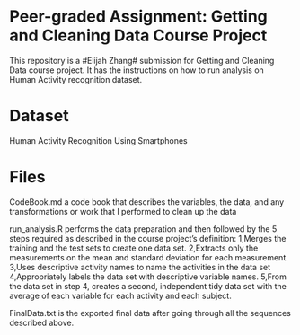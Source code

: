 # Peer-graded Assignment: Getting and Cleaning Data Course Project

This repository is a #Elijah Zhang# submission for Getting and Cleaning Data course project. It has the instructions on how to run analysis on Human Activity recognition dataset.

# Dataset

Human Activity Recognition Using Smartphones

# Files

CodeBook.md a code book that describes the variables, the data, and any transformations or work that I performed to clean up the data

run_analysis.R performs the data preparation and then followed by the 5 steps required as described in the course project’s definition:
1,Merges the training and the test sets to create one data set.
2,Extracts only the measurements on the mean and standard deviation for each measurement.
3,Uses descriptive activity names to name the activities in the data set
4,Appropriately labels the data set with descriptive variable names.
5,From the data set in step 4, creates a second, independent tidy data set with the average of each variable for each activity and each subject.

FinalData.txt is the exported final data after going through all the sequences described above.
